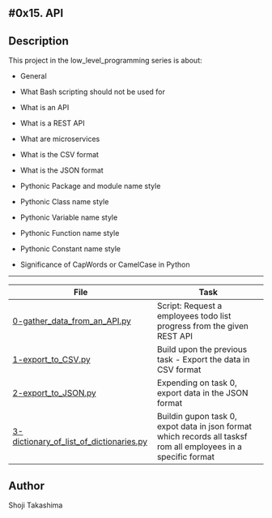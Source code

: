 #0x15. API
---
## Description

This project in the low_level_programming series is about:

*  General

*  What Bash scripting should not be used for

*  What is an API

*  What is a REST API

*  What are microservices

*  What is the CSV format

*  What is the JSON format

*  Pythonic Package and module name style

*  Pythonic Class name style

*  Pythonic Variable name style

*  Pythonic Function name style

*  Pythonic Constant name style

*  Significance of CapWords or CamelCase in Python

---
File|Task
---|---
[0-gather_data_from_an_API.py](./0-gather_data_from_an_API.py) | Script: Request a employees todo list progress from the given REST API
[1-export_to_CSV.py](./1-export_to_CSV.py) | Build upon the previous task - Export the data in CSV format
[2-export_to_JSON.py](./2-export_to_JSON.py) | Expending on task 0, export data in the JSON format
[3-dictionary_of_list_of_dictionaries.py](./3-dictionary_of_list_of_dictionaries.py) | Buildin gupon task 0, expot data in json format which records all tasksf rom all employees in a specific format

## Author
 Shoji Takashima
